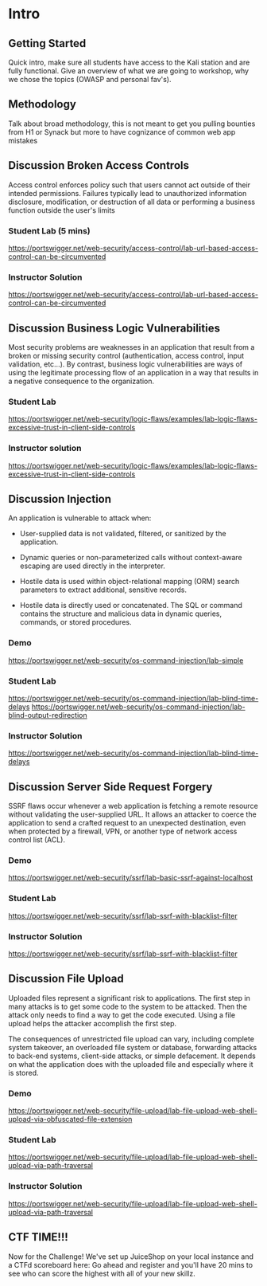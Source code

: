 # Intro

## Getting Started 

Quick intro, make sure all students have access to the Kali station and are fully functional.  Give an overview of what we are going to workshop, why we chose the topics (OWASP and personal fav's).

## Methodology
Talk about broad methodology, this is not meant to get you pulling bounties from H1 or Synack but more to have cognizance of common web app mistakes

## Discussion Broken Access Controls 
Access control enforces policy such that users cannot act outside of their intended permissions. Failures typically lead to unauthorized information disclosure, modification, or destruction of all data or performing a business function outside the user's limits

### Student Lab (5 mins)
https://portswigger.net/web-security/access-control/lab-url-based-access-control-can-be-circumvented

### Instructor Solution 
https://portswigger.net/web-security/access-control/lab-url-based-access-control-can-be-circumvented

## Discussion Business Logic Vulnerabilities 
Most security problems are weaknesses in an application that result from a broken or missing security control (authentication, access control, input validation, etc…). By contrast, business logic vulnerabilities are ways of using the legitimate processing flow of an application in a way that results in a negative consequence to the organization.

### Student Lab 
https://portswigger.net/web-security/logic-flaws/examples/lab-logic-flaws-excessive-trust-in-client-side-controls

### Instructor solution 
https://portswigger.net/web-security/logic-flaws/examples/lab-logic-flaws-excessive-trust-in-client-side-controls

## Discussion Injection
An application is vulnerable to attack when:

- User-supplied data is not validated, filtered, or sanitized by the application.

- Dynamic queries or non-parameterized calls without context-aware escaping are used directly in the interpreter.

- Hostile data is used within object-relational mapping (ORM) search parameters to extract additional, sensitive records.

- Hostile data is directly used or concatenated. The SQL or command contains the structure and malicious data in dynamic queries, commands, or stored procedures.

### Demo 
https://portswigger.net/web-security/os-command-injection/lab-simple

### Student Lab
https://portswigger.net/web-security/os-command-injection/lab-blind-time-delays
https://portswigger.net/web-security/os-command-injection/lab-blind-output-redirection

### Instructor Solution 
https://portswigger.net/web-security/os-command-injection/lab-blind-time-delays


## Discussion Server Side Request Forgery 
SSRF flaws occur whenever a web application is fetching a remote resource without validating the user-supplied URL. It allows an attacker to coerce the application to send a crafted request to an unexpected destination, even when protected by a firewall, VPN, or another type of network access control list (ACL).

### Demo 
https://portswigger.net/web-security/ssrf/lab-basic-ssrf-against-localhost

### Student Lab
https://portswigger.net/web-security/ssrf/lab-ssrf-with-blacklist-filter

### Instructor Solution 
https://portswigger.net/web-security/ssrf/lab-ssrf-with-blacklist-filter


## Discussion File Upload 
Uploaded files represent a significant risk to applications. The first step in many attacks is to get some code to the system to be attacked. Then the attack only needs to find a way to get the code executed. Using a file upload helps the attacker accomplish the first step.

The consequences of unrestricted file upload can vary, including complete system takeover, an overloaded file system or database, forwarding attacks to back-end systems, client-side attacks, or simple defacement. It depends on what the application does with the uploaded file and especially where it is stored.

### Demo 
 https://portswigger.net/web-security/file-upload/lab-file-upload-web-shell-upload-via-obfuscated-file-extension

### Student Lab 
https://portswigger.net/web-security/file-upload/lab-file-upload-web-shell-upload-via-path-traversal

### Instructor Solution 
 https://portswigger.net/web-security/file-upload/lab-file-upload-web-shell-upload-via-path-traversal


## CTF TIME!!! 
Now for the Challenge! We've set up JuiceShop on your local instance and a CTFd scoreboard here: <IP>  Go ahead and register and you'll have 20 mins to see who can score the highest with all of your new skillz.
